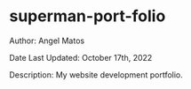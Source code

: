 # superman-port-folio

Author: Angel Matos

Date Last Updated: October 17th, 2022

Description: My website development portfolio.
